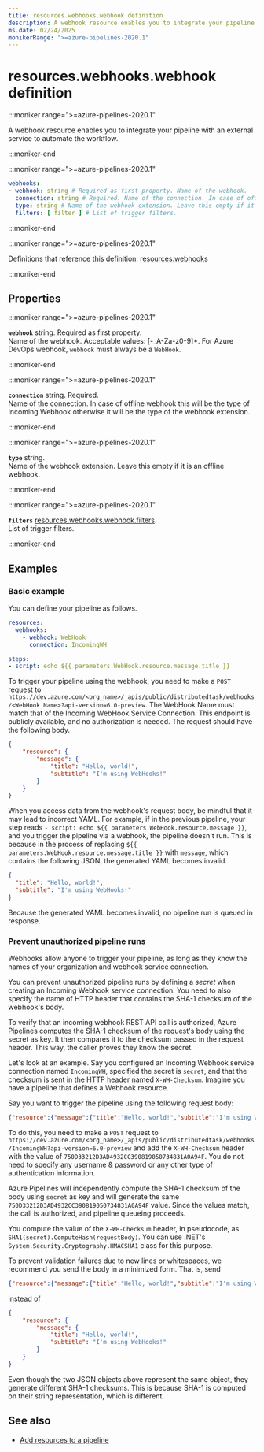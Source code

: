 ```yaml
---
title: resources.webhooks.webhook definition
description: A webhook resource enables you to integrate your pipeline with an external service to automate the workflow.
ms.date: 02/24/2025
monikerRange: ">=azure-pipelines-2020.1"
---
```


# resources.webhooks.webhook definition

<!-- :::description::: -->
:::moniker range=">=azure-pipelines-2020.1"

<!-- :::editable-content name="description"::: -->
A webhook resource enables you to integrate your pipeline with an external service to automate the workflow.
<!-- :::editable-content-end::: -->

:::moniker-end
<!-- :::description-end::: -->

<!-- :::syntax::: -->
:::moniker range=">=azure-pipelines-2020.1"

```yaml
webhooks:
- webhook: string # Required as first property. Name of the webhook.
  connection: string # Required. Name of the connection. In case of offline webhook this will be the type of Incoming Webhook otherwise it will be the type of the webhook extension.
  type: string # Name of the webhook extension. Leave this empty if it is an offline webhook.
  filters: [ filter ] # List of trigger filters.
```

:::moniker-end
<!-- :::syntax-end::: -->

<!-- :::parents::: -->
:::moniker range=">=azure-pipelines-2020.1"

Definitions that reference this definition: [resources.webhooks](resources-webhooks.md)

:::moniker-end
<!-- :::parents-end::: -->

## Properties

<!-- :::properties::: -->
<!-- :::item name="webhook"::: -->
:::moniker range=">=azure-pipelines-2020.1"

**`webhook`** string. Required as first property.<br><!-- :::editable-content name="propDescription"::: -->
Name of the webhook. Acceptable values: [-_A-Za-z0-9]*.
For Azure DevOps webhook, `webhook` must always be a `WebHook`.
<!-- :::editable-content-end::: -->

:::moniker-end
<!-- :::item-end::: -->
<!-- :::item name="connection"::: -->
:::moniker range=">=azure-pipelines-2020.1"

**`connection`** string. Required.<br><!-- :::editable-content name="propDescription"::: -->
Name of the connection. In case of offline webhook this will be the type of Incoming Webhook otherwise it will be the type of the webhook extension.
<!-- :::editable-content-end::: -->

:::moniker-end
<!-- :::item-end::: -->
<!-- :::item name="type"::: -->
:::moniker range=">=azure-pipelines-2020.1"

**`type`** string.<br><!-- :::editable-content name="propDescription"::: -->
Name of the webhook extension. Leave this empty if it is an offline webhook.
<!-- :::editable-content-end::: -->

:::moniker-end
<!-- :::item-end::: -->
<!-- :::item name="filters"::: -->
:::moniker range=">=azure-pipelines-2020.1"

**`filters`** [resources.webhooks.webhook.filters](resources-webhooks-webhook-filters.md).<br><!-- :::editable-content name="propDescription"::: -->
List of trigger filters.
<!-- :::editable-content-end::: -->

:::moniker-end
<!-- :::item-end::: -->
<!-- :::properties-end::: -->

<!-- :::remarks::: -->
<!-- :::editable-content name="remarks"::: -->
<!-- :::editable-content-end::: -->
<!-- :::remarks-end::: -->

<!-- :::examples::: -->
<!-- :::editable-content name="examples"::: -->
## Examples

### Basic example
You can define your pipeline as follows.

```yaml
resources:
  webhooks:
    - webhook: WebHook
      connection: IncomingWH

steps:  
- script: echo ${{ parameters.WebHook.resource.message.title }}
```

To trigger your pipeline using the webhook, you need to make a `POST` request to `https://dev.azure.com/<org_name>/_apis/public/distributedtask/webhooks/<WebHook Name>?api-version=6.0-preview`. 
The WebHook Name must match that of the Incoming WebHook Service Connection.
This endpoint is publicly available, and no authorization is needed. The request should have the following body.

```json
{
    "resource": {
        "message": {
            "title": "Hello, world!",
            "subtitle": "I'm using WebHooks!"
        }
    }
}
```

When you access data from the webhook's request body, be mindful that it may lead to incorrect YAML. For example, if in the previous pipeline, your step reads `- script: echo ${{ parameters.WebHook.resource.message }}`, and you trigger the pipeline via a webhook, the pipeline doesn't run. This is because in the process of replacing `${{ parameters.WebHook.resource.message.title }}` with `message`, which contains the following JSON, the generated YAML becomes invalid.

```json
{
  "title": "Hello, world!",
  "subtitle": "I'm using WebHooks!"
}
```

Because the generated YAML becomes invalid, no pipeline run is queued in response.

### Prevent unauthorized pipeline runs

Webhooks allow anyone to trigger your pipeline, as long as they know the names of your organization and webhook service connection. 

You can prevent unauthorized pipeline runs by defining a _secret_ when creating an Incoming Webhook service connection. You need to also specify the name of HTTP header that contains the SHA-1 checksum of the webhook's body. 

To verify that an incoming webhook REST API call is authorized, Azure Pipelines computes the SHA-1 checksum of the request's body using the secret as key. It then compares it to the checksum passed in the request header. This way, the caller proves they know the secret.

Let's look at an example. Say you configured an Incoming Webhook service connection named `IncomingWH`, specified the secret is `secret`, and that the checksum is sent in the HTTP header named `X-WH-Checksum`. Imagine you have a pipeline that defines a Webhook resource.

Say you want to trigger the pipeline using the following request body:
```json
{"resource":{"message":{"title":"Hello, world!","subtitle":"I'm using WebHooks!"}}}
```

To do this, you need to make a `POST` request to `https://dev.azure.com/<org_name>/_apis/public/distributedtask/webhooks/IncomingWH?api-version=6.0-preview` and add the `X-WH-Checksum` header with the value of `750D33212D3AD4932CC390819050734831A0A94F`. You do not need to specify any username & password or any other type of authentication information. 

Azure Pipelines will independently compute the SHA-1 checksum of the body using `secret` as key and will generate the same `750D33212D3AD4932CC390819050734831A0A94F` value. Since the values match, the call is authorized, and pipeline queueing proceeds.

You compute the value of the `X-WH-Checksum` header, in pseudocode, as `SHA1(secret).ComputeHash(requestBody)`. You can use .NET's `System.Security.Cryptography.HMACSHA1` class for this purpose. 

To prevent validation failures due to new lines or whitespaces, we recommend you send the body in a minimized form. That is, send 
```json
{"resource":{"message":{"title":"Hello, world!","subtitle":"I'm using WebHooks!"}}}
```
instead of 
```json
{
    "resource": {
        "message": {
            "title": "Hello, world!",
            "subtitle": "I'm using WebHooks!"
        }
    }
}
```

Even though the two JSON objects above represent the same object, they generate different SHA-1 checksums. This is because SHA-1 is computed on their string representation, which is different.
<!-- :::editable-content-end::: -->
<!-- :::examples-end::: -->

<!-- :::see-also::: -->
<!-- :::editable-content name="seeAlso"::: -->
## See also

- [Add resources to a pipeline](/azure/devops/pipelines/process/resources)
<!-- :::editable-content-end::: -->
<!-- :::see-also-end::: -->
